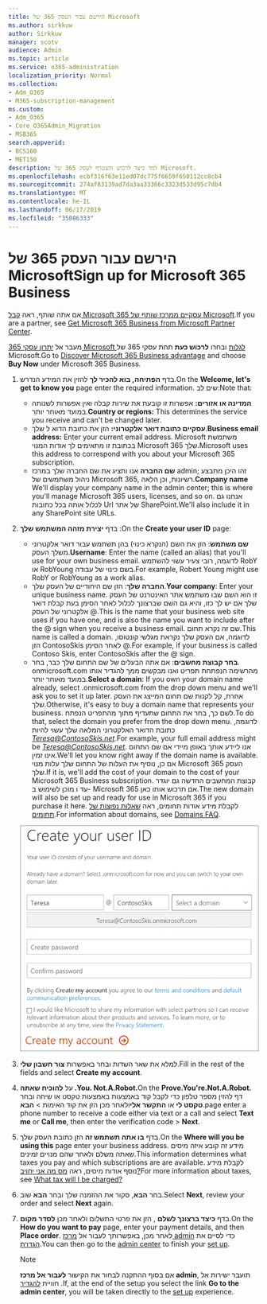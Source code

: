 ```yaml
---
title: הירשם עבור העסק 365 של Microsoft
ms.author: sirkkuw
author: Sirkkuw
manager: scotv
audience: Admin
ms.topic: article
ms.service: o365-administration
localization_priority: Normal
ms.collection:
- Adm_O365
- M365-subscription-management
ms.custom:
- Adm_O365
- Core_O365Admin_Migration
- MSB365
search.appverid:
- BCS160
- MET150
description: למד כיצד לרכוש והצטרף לעסק 365 של Microsoft.
ms.openlocfilehash: ecbf316f63e11ed07dc775f6659f650112cc8cb4
ms.sourcegitcommit: 274af83139ad7da3aa33366c3323d533d95c7db4
ms.translationtype: MT
ms.contentlocale: he-IL
ms.lasthandoff: 06/17/2019
ms.locfileid: "35086333"
---
```

# <a name="sign-up-for-microsoft-365-business"></a><span data-ttu-id="aaeda-103">הירשם עבור העסק 365 של Microsoft</span><span class="sxs-lookup"><span data-stu-id="aaeda-103">Sign up for Microsoft 365 Business</span></span>

<span data-ttu-id="aaeda-104">אם אתה שותף, ראה [קבל Microsoft 365 עסקיים ממרכז שותף של Microsoft](get-microsoft-365-business.md#get-microsoft-365-business-from-microsoft-partner-center).</span><span class="sxs-lookup"><span data-stu-id="aaeda-104">If you are a partner, see [Get Microsoft 365 Business from Microsoft Partner Center](get-microsoft-365-business.md#get-microsoft-365-business-from-microsoft-partner-center).</span></span>

<span data-ttu-id="aaeda-105">מעבר אל [יתרון עסקי 365 Microsoft לגלות](https://www.microsoft.com/microsoft-365/business#pmg-cmp-desktop) ובחרו **לרכוש כעת** תחת עסקי 365 של Microsoft.</span><span class="sxs-lookup"><span data-stu-id="aaeda-105">Go to [Discover Microsoft 365 Business advantage](https://www.microsoft.com/microsoft-365/business#pmg-cmp-desktop) and choose **Buy Now** under Microsoft 365 Business.</span></span>

1. <span data-ttu-id="aaeda-106">בדף **הפתיחה, בוא להכיר לך** להזין את המידע הנדרש.</span><span class="sxs-lookup"><span data-stu-id="aaeda-106">On the **Welcome, let's get to know you** page enter the required information.</span></span> <span data-ttu-id="aaeda-107">שים לב:</span><span class="sxs-lookup"><span data-stu-id="aaeda-107">Note that:</span></span>
 
    -  <span data-ttu-id="aaeda-108">**המדינה או אזורים:** אפשרות זו קובעת את שירות קבלה ואין אפשרות לשנותה במועד מאוחר יותר.</span><span class="sxs-lookup"><span data-stu-id="aaeda-108">**Country or regions:** This determines the service you receive and can't be changed later.</span></span>
    - <span data-ttu-id="aaeda-109">**עסקיים כתובת דואר אלקטרוני:** הזן את כתובת הדוא ל שלך.</span><span class="sxs-lookup"><span data-stu-id="aaeda-109">**Business email address:** Enter your current email address.</span></span> <span data-ttu-id="aaeda-110">Microsoft משתמשת בכתובת זו מתאימים לך אודות המנוי Microsoft 365 שלך.</span><span class="sxs-lookup"><span data-stu-id="aaeda-110">Microsoft uses this address to correspond with you about your Microsoft 365 subscription.</span></span>
    - <span data-ttu-id="aaeda-111">**שם החברה** אנו ותציג את שם החברה שלך במרכז admin; זהו היכן מתבצע ניהול משתמשים של Microsoft 365, רשיונות, וכן הלאה.</span><span class="sxs-lookup"><span data-stu-id="aaeda-111">**Company name** We'll display your company name in the admin center; this is where you'll manage Microsoft 365 users, licenses, and so on.</span></span> <span data-ttu-id="aaeda-112">אנחנו גם לכלול אותה בכל כתובות Url של אתר SharePoint.</span><span class="sxs-lookup"><span data-stu-id="aaeda-112">We'll also include it in any SharePoint site URLs.</span></span>

2. <span data-ttu-id="aaeda-113">בדף **יצירת מזהה המשתמש שלך** :</span><span class="sxs-lookup"><span data-stu-id="aaeda-113">On the **Create your user ID** page:</span></span>

    - <span data-ttu-id="aaeda-114">**שם משתמש**: הזן את השם (הנקרא כינוי) בהן תשתמש עבור דואר אלקטרוני משלך העסק.</span><span class="sxs-lookup"><span data-stu-id="aaeda-114">**Username**: Enter the name (called an alias) that you'll use for your own business email.</span></span> <span data-ttu-id="aaeda-115">לדוגמה, רובי צעיר עשוי להשתמש RobY או RobYoung בשם כינוי של עבודה.</span><span class="sxs-lookup"><span data-stu-id="aaeda-115">For example, Robert Young might use RobY or RobYoung as a work alias.</span></span>
    - <span data-ttu-id="aaeda-116">**החברה שלך**: הזן שם היחודיים של העסק שלך.</span><span class="sxs-lookup"><span data-stu-id="aaeda-116">**Your company**: Enter your unique business name.</span></span> <span data-ttu-id="aaeda-117">זו הוא השם שבו משתמש אתר האינטרנט של העסק שלך אם יש לך כזו, והיא גם השם שברצונך לכלול לאחר הסימן בעת קבלת דואר אלקטרוני של העסק @.</span><span class="sxs-lookup"><span data-stu-id="aaeda-117">This is the name that your business web site uses if you have one, and is also the name you want to include after the @ sign when you receive a business email.</span></span> <span data-ttu-id="aaeda-118">שם זה נקרא תחום.</span><span class="sxs-lookup"><span data-stu-id="aaeda-118">This name is called a domain.</span></span> <span data-ttu-id="aaeda-119">לדוגמה, אם העסק שלך נקראת מגלשי קונטוסו, הזן ContosoSkis לאחר הסימן @.</span><span class="sxs-lookup"><span data-stu-id="aaeda-119">For example, if your business is called Contoso Skis, enter ContosoSkis after the @ sign.</span></span>
    - <span data-ttu-id="aaeda-120">**בחר קבוצת מחשבים**: אם אתה הבעלים של שם התחום שלך כבר, בחר. onmicrosoft.com מהרשימה הנפתחת תפריט ואנו מבקשים ממך להגדיר אותו במועד מאוחר יותר.</span><span class="sxs-lookup"><span data-stu-id="aaeda-120">**Select a domain**: If you own your domain name already, select .onmicrosoft.com from the drop down menu and we'll ask you to set it up later.</span></span> <span data-ttu-id="aaeda-121">אחרת, קל לקנות שם תחום המייצג את העסק שלך.</span><span class="sxs-lookup"><span data-stu-id="aaeda-121">Otherwise, it's easy to buy a domain name that represents your business.</span></span> <span data-ttu-id="aaeda-122">לשם כך, בחר את התחום שתעדיף מתוך מהתפריט הנפתח.</span><span class="sxs-lookup"><span data-stu-id="aaeda-122">To do that, select the domain you prefer from the drop down menu.</span></span> <span data-ttu-id="aaeda-123">לדוגמה, כתובת הדואר האלקטרוני המלאה שלך עשוי להיות *Teresa@ContosoSkis.net*.</span><span class="sxs-lookup"><span data-stu-id="aaeda-123">For example, your full email address might be *Teresa@ContosoSkis.net*.</span></span> <span data-ttu-id="aaeda-124">אנו ליידע אותך באופן מיידי אם שם התחום אינו זמין.</span><span class="sxs-lookup"><span data-stu-id="aaeda-124">We'll let you know right away if the domain name is available.</span></span> <span data-ttu-id="aaeda-125">אם כן, נוסיף את העלות של התחום שלך עלות מנוי Microsoft 365 העסק שלך.</span><span class="sxs-lookup"><span data-stu-id="aaeda-125">If it is, we'll add the cost of your domain to the cost of your Microsoft 365 Business subscription.</span></span> <span data-ttu-id="aaeda-126">קבוצת המחשבים החדשה גם יוגדר עד ו מוכן לשימוש ב- Microsoft 365 אם תרכוש אותו כאן.</span><span class="sxs-lookup"><span data-stu-id="aaeda-126">The new domain will also be set up and ready for use in Microsoft 365 if you purchase it here.</span></span> <span data-ttu-id="aaeda-127">לקבלת מידע אודות תחומים, ראה [שאלות נפוצות של תחומים](https://docs.microsoft.com/office365/admin/setup/domains-faq).</span><span class="sxs-lookup"><span data-stu-id="aaeda-127">For information about domains, see [Domains FAQ](https://docs.microsoft.com/office365/admin/setup/domains-faq).</span></span>
    
    ![צילום מסך של יצירת דף מזהה המשתמש שלך.](media/signinuserid.png)

3. <span data-ttu-id="aaeda-129">למלא את שאר השדות ובחר באפשרות **צור חשבון שלי**.</span><span class="sxs-lookup"><span data-stu-id="aaeda-129">Fill in the rest of the fields and select **Create my account**.</span></span>
4. <span data-ttu-id="aaeda-130">על **להוכיח שאתה .You. Not.A.Robot.**</span><span class="sxs-lookup"><span data-stu-id="aaeda-130">On the **Prove.You're.Not.A.Robot.**</span></span> <span data-ttu-id="aaeda-131">דף להזין מספר טלפון כדי לקבל קוד באמצעות באמצעות טקסט או שיחה ובחר **טקסט לי** או **התקשר אלי**ולאחר מכן הזן את קוד האימות \> **הבא**.</span><span class="sxs-lookup"><span data-stu-id="aaeda-131">page enter a phone number to receive a code either via text or a call and select **Text me** or **Call me**, then enter the verification code \> **Next**.</span></span>
5. <span data-ttu-id="aaeda-132">בדף **בו אתה תשתמש זה** הזן כתובת העסק שלך.</span><span class="sxs-lookup"><span data-stu-id="aaeda-132">On the **Where will you be using this** page enter your business address.</span></span> <span data-ttu-id="aaeda-133">מידע זה קובע איזה מיסים שאתה משלם ולאחר שהם מנויים זמינים.</span><span class="sxs-lookup"><span data-stu-id="aaeda-133">This information determines what taxes you pay and which subscriptions are are available.</span></span> <span data-ttu-id="aaeda-134">לקבלת מידע נוסף אודות מיסים, ראה [מס מה אני יחויב?](https://docs.microsoft.com/office365/admin/subscriptions-and-billing/what-tax-will-i-be-charged?view=o365-worldwide)</span><span class="sxs-lookup"><span data-stu-id="aaeda-134">For more information about taxes, see [What tax will I be charged?](https://docs.microsoft.com/office365/admin/subscriptions-and-billing/what-tax-will-i-be-charged?view=o365-worldwide)</span></span> 
1. <span data-ttu-id="aaeda-135">בחר **הבא**, סקור את ההזמנה שלך ובחר **הבא** שוב.</span><span class="sxs-lookup"><span data-stu-id="aaeda-135">Select **Next**, review your order and select **Next** again.</span></span>
1. <span data-ttu-id="aaeda-136">בדף **כיצד ברצונך לשלם** , הזן את פרטי התשלום ולאחר מכן **לסדר מקום**.</span><span class="sxs-lookup"><span data-stu-id="aaeda-136">On the **How do you want to pay** page, enter your payment details, and then **Place order**.</span></span>
    <span data-ttu-id="aaeda-137">לאחר מכן, באפשרותך לעבור אל [מרכז admin](https://docs.microsoft.com/en-us/office365/admin/subscriptions-and-billing/what-tax-will-i-be-charged?view=o365-worldwide) כדי לסיים את [הגדרת](set-up.md).</span><span class="sxs-lookup"><span data-stu-id="aaeda-137">You can then go to the [admin center](https://docs.microsoft.com/en-us/office365/admin/subscriptions-and-billing/what-tax-will-i-be-charged?view=o365-worldwide) to finish your [set up](set-up.md).</span></span>

    > [!NOTE]
    > <span data-ttu-id="aaeda-138">אם בסוף ההתקנה לבחור את הקישור **לעבור אל מרכז admin**, תועבר ישירות אל חוויית [להגדיר](set-up.md) .</span><span class="sxs-lookup"><span data-stu-id="aaeda-138">If, at the end of the setup you select the link **Go to the admin center**, you will be taken directly to the [set up](set-up.md) experience.</span></span>